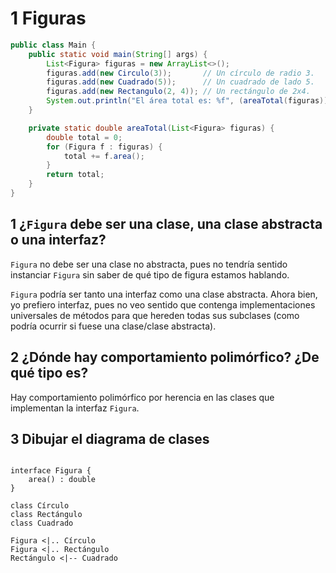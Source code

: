 # 1 Figuras

```Java
public class Main {
    public static void main(String[] args) {
        List<Figura> figuras = new ArrayList<>();
        figuras.add(new Circulo(3));       // Un círculo de radio 3.
        figuras.add(new Cuadrado(5));      // Un cuadrado de lado 5.
        figuras.add(new Rectangulo(2, 4)); // Un rectángulo de 2x4.
        System.out.println("El área total es: %f", (areaTotal(figuras)));
    }

    private static double areaTotal(List<Figura> figuras) {
        double total = 0;
        for (Figura f : figuras) {
            total += f.area();
        }
        return total;
    }
}
```

## 1 ¿`Figura` debe ser una clase, una clase abstracta o una interfaz?

`Figura` no debe ser una clase no abstracta, pues no tendría sentido instanciar `Figura` sin saber de qué tipo de figura estamos hablando.

`Figura` podría ser tanto una interfaz como una clase abstracta. Ahora bien, yo prefiero interfaz, pues no veo sentido que contenga implementaciones universales de métodos para que hereden todas sus subclases (como podría ocurrir si fuese una clase/clase abstracta).

## 2 ¿Dónde hay comportamiento polimórfico? ¿De qué tipo es?

Hay comportamiento polimórfico por herencia en las clases que implementan la interfaz `Figura`.

## 3 Dibujar el diagrama de clases

```plantuml

interface Figura {
    area() : double
}

class Círculo
class Rectángulo
class Cuadrado

Figura <|.. Círculo
Figura <|.. Rectángulo
Rectángulo <|-- Cuadrado

```
